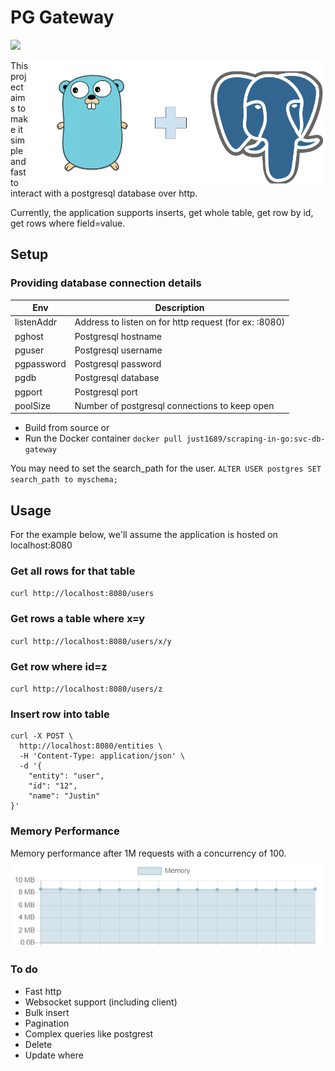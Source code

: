 # PG Gateway
<a href="https://goreportcard.com/report/github.com/just1689/pg-gateway"><img src="https://goreportcard.com/badge/github.com/just1689/pg-gateway" /></a><br />

<img align="right" height="200" src="docs/pg.png" />

This project aims to make it simple and fast to interact with a postgresql database over http.


Currently, the application supports inserts, get whole table, get row by id, get rows where field=value. 

## Setup

### Providing database connection details
| Env | Description |
|---|---|
| listenAddr | Address to listen on for http request (for ex: :8080) |
| pghost | Postgresql hostname |
| pguser | Postgresql username |
| pgpassword | Postgresql password |
| pgdb | Postgresql database |
| pgport | Postgresql port |
| poolSize | Number of postgresql connections to keep open |

- Build from source or
- Run the Docker container `docker pull just1689/scraping-in-go:svc-db-gateway`

You may need to set the search_path for the user.
`ALTER USER postgres SET search_path to myschema;`

## Usage
For the example below, we'll assume the application is hosted on localhost:8080

### Get all rows for that table
`curl http://localhost:8080/users`

### Get rows a table where x=y
`curl http://localhost:8080/users/x/y`

### Get row where id=z
`curl http://localhost:8080/users/z`

### Insert row into table
```
curl -X POST \
  http://localhost:8080/entities \
  -H 'Content-Type: application/json' \
  -d '{
	"entity": "user",
	"id": "12",
	"name": "Justin"
}'
```

### Memory Performance
Memory performance after 1M requests with a concurrency of 100. 
<img src="docs/memory3.png" />

### To do
- Fast http
- Websocket support (including client)
- Bulk insert
- Pagination
- Complex queries like postgrest
- Delete
- Update where


